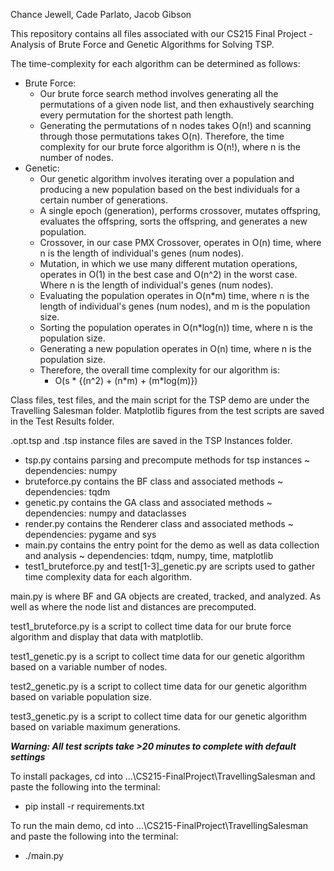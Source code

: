 Chance Jewell, Cade Parlato, Jacob Gibson

This repository contains all files associated with our CS215 Final Project - Analysis of Brute Force and Genetic Algorithms for Solving TSP.

The time-complexity for each algorithm can be determined as follows:
- Brute Force:
  - Our brute force search method involves generating all the permutations of a given node list, and then exhaustively searching every permutation for the shortest path length.
  - Generating the permutations of n nodes takes O(n!) and scanning through those permutations takes O(n). Therefore, the time complexity for our brute force algorithm is O(n!), where n is the number of nodes.
- Genetic:
  - Our genetic algorithm involves iterating over a population and producing a new population based on the best individuals for a certain number of generations.
  - A single epoch (generation), performs crossover, mutates offspring, evaluates the offspring, sorts the offspring, and generates a new population.
  - Crossover, in our case PMX Crossover, operates in O(n) time, where n is the length of individual's genes (num nodes).
  - Mutation, in which we use many different mutation operations, operates in O(1) in the best case and O(n^2) in the worst case. Where n is the length of individual's genes (num nodes).
  - Evaluating the population operates in O(n*m) time, where n is the length of individual's genes (num nodes), and m is the population size.
  - Sorting the population operates in O(n*log(n)) time, where n is the population size.
  - Generating a new population operates in O(n) time, where n is the population size.
  - Therefore, the overall time complexity for our algorithm is:
    - O(s * {(n^2) + (n\*m) + (m*log(m)})

Class files, test files, and the main script for the TSP demo are under the Travelling Salesman folder.
Matplotlib figures from the test scripts are saved in the Test Results folder.

.opt.tsp and .tsp instance files are saved in the TSP Instances folder.

- tsp.py contains parsing and precompute methods for tsp instances ~ dependencies: numpy
- bruteforce.py contains the BF class and associated methods ~ dependencies: tqdm
- genetic.py contains the GA class and associated methods ~ dependencies: numpy and dataclasses
- render.py contains the Renderer class and associated methods ~ dependencies: pygame and sys
- main.py contains the entry point for the demo as well as data collection and analysis ~ dependencies: tdqm, numpy, time, matplotlib
- test1_bruteforce.py and test\[1-3]_genetic.py are scripts used to gather time complexity data for each algorithm.

main.py is where BF and GA objects are created, tracked, and analyzed. As well as where the node list and distances are precomputed.

test1_bruteforce.py is a script to collect time data for our brute force algorithm and display that data with matplotlib.

test1_genetic.py is a script to collect time data for our genetic algorithm based on a variable number of nodes.

test2_genetic.py is a script to collect time data for our genetic algorithm based on variable population size.

test3_genetic.py is a script to collect time data for our genetic algorithm based on variable maximum generations.

***Warning: All test scripts take >20 minutes to complete with default settings***

To install packages, cd into ...\CS215-FinalProject\TravellingSalesman and paste the following into the terminal:
- pip install -r requirements.txt

To run the main demo, cd into ...\CS215-FinalProject\TravellingSalesman and paste the following into the terminal:
- ./main.py
